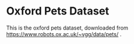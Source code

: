 # Oxford Pets Dataset

This is the oxford pets dataset, downloaded from https://www.robots.ox.ac.uk/~vgg/data/pets/ .